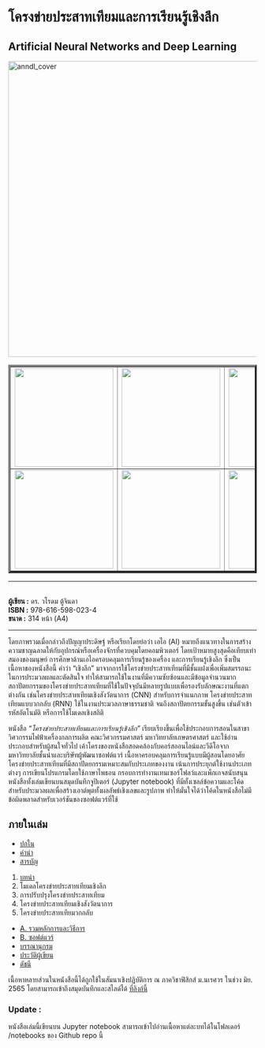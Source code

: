 # โครงข่ายประสาทเทียมและการเรียนรู้เชิงลึก
## Artificial Neural Networks and Deep Learning

<img src="https://drive.google.com/uc?id=1uP5lwRDgWqOpukETdaynRRDV2_0Odl__" width=600 alt="anndl_cover"/>

<table border="4">
<tr>
   <td><img src="https://drive.google.com/uc?id=1byCPZ5nbgnf3ACo3NSNdHkTIyv49DjoX" width=200></td>
   <td><img src="https://drive.google.com/uc?id=1nH7cTnhId5XGtkmf9pV2NZmWXH06MDnJ" width=200></td>
   <td><img src="https://drive.google.com/uc?id=12sKcvQKwQJCL19WD97oBvWlDiIQv4JV3" width=200></td>
</tr>
<tr>
   <td><img src="https://drive.google.com/uc?id=10TbOA0iq4GrRt4n7Vgl7gGuqqrzAIDFp" width=200></td>
   <td><img src="https://drive.google.com/uc?id=16uQGCxmq6ueNP8sua2Ppbe5JO6IfOkoa" width=200></td>
   <td><img src="https://drive.google.com/uc?id=1mQjMnd1h005Bm30hBYL0qORDB5DMqylk" width=200></td>
</tr>
</table>


<hr>
<br><b>ผู้เขียน :</b> ดร. วโรดม ตู้จินดา
<br><b>ISBN :</b> 978-616-598-023-4
<br><b>ขนาด :</b> 314 หน้า (A4)

<hr>
<p />
โดยภาพรวมเมื่อกล่าวถึงปัญญาประดิษฐ์ หรือเรียกโดยย่อว่า เอไอ (AI) หมายถึงแนวทางในการสร้างความชาญฉลาดให้กับอุปกรณ์หรือเครื่องจักรที่ควบคุมโดยคอมพิวเตอร์ โดยเป้าหมายสูงสุดคือเทียบเท่าสมองของมนุษย์ การศึกษาด้านเอไอครอบคลุมการเรียนรู้ของเครื่อง และการเรียนรู้เชิงลึก ซึ่งเป็นเนื้อหาของหนังสือนี้ คำว่า “เชิงลึก” มาจากการใช้โครงข่ายประสาทเทียมที่มีชั้นแฝงเพื่อเพิ่มสมรรถนะในการประมวลผลและตัดสินใจ ทำให้สามารถใช้ในงานที่มีความซับซ้อนและมีข้อมูลจำนวนมาก สถาปัตยกรรมของโครงข่ายประสาทเทียมที่ใช้ในปัจจุบันมีหลายรูปแบบเพื่อรองรับลักษณะงานที่แตกต่างกัน เช่นโครงข่ายประสาทเทียมเชิงสังวัตนาการ (CNN) สำหรับการจำแนกภาพ โครงข่ายประสาทเทียมแบบวกกลับ (RNN) ใช้ในงานประมวลภาษาธรรมชาติ จนถึงสถาปัตยกรรมขั้นสูงขึ้น เช่นตัวเข้ารหัสอัตโนมัติ หรือการใช้โมเดลเชิงสถิติ

หนังสือ <em>“โครงข่ายประสาทเทียมและการเรียนรู้เชิงลึก”</em> เรียบเรียงขึ้นเพื่อใช้ประกอบการสอนในสาขาวิศวกรรมไฟฟ้าเครื่องกลการผลิต คณะวิศวกรรมศาสตร์ มหาวิทยาลัยเกษตรศาสตร์ และใช้อ่านประกอบสำหรับผู้สนใจทั่วไป เค้าโครงของหนังสือสอดคล้องกับคอร์สออนไลน์และวีดีโอจากมหาวิทยาลัยชั้นนำและบริษัทผู้พัฒนาซอฟต์แวร์   เนื้อหาครอบคลุมการเรียนรู้แบบมีผู้สอนโดยอาศัยโครงข่ายประสาทเทียมที่มีสถาปัตยกรรมเหมาะสมกับประเภทของงาน เน้นการประยุกต์ใช้งานประเภทต่างๆ การเขียนโปรแกรมโดยใช้ภาษาไพธอน 
กรอบการทำงานเทนเซอร์โฟลว์และแพ็กเกจสนับสนุน หนังสือทั้งเล่มเขียนบนสมุดบันทึกจูปิเตอร์ (Jupyter notebook) ที่มีทั้งเซลล์ข้อความและโค้ดสำหรับประมวลผลเพื่อสร้างเอาต์พุตทั้งผลลัพธ์เชิงเลขและรูปภาพ ทำให้มั่นใจได้ว่าโค้ดในหนังสือไม่มีข้อผิดพลาดสำหรับเวอร์ชันของซอฟต์แวร์ที่ใช้ 

## ภายในเล่ม

<ul>
  <li /><a href="firstpages.pdf">ปกใน</a>
  <li /><a href="preface_jackyim.pdf">คำนำ</a>
  <li /><a href="toc.pdf">สารบัญ</a>
</ul>
<ol>
  <li /><a href="chapter1.pdf">บทนำ</a>
  <li />โมเดลโครงข่ายประสาทเทียมเชิงลึก
  <li />การปรับปรุงโครงข่ายประสาทเทียม
  <li />โครงข่ายประสาทเทียมเชิงสังวัตนาการ
  <li />โครงข่ายประสาทเทียมวกกลับ
</ol>
<ul>
  <li /><a href="appendixA.pdf">A. รวมหลักการและวิธีการ</a>
  <li /><a href="appendixB.pdf">B. ซอฟต์แวร์</a>
  <li /><a href="bibl.pdf">บรรณานุกรม</a>
  <li /><a href="author_dewninja.pdf">ประวัติผู้เขียน</a>
  <li /><a href="index.pdf">ดัชนี</a>
</ul>

เนื้อหาหลายส่วนในหนังสือนี้ได้ถูกใช้ในสัมนาเชิงปฏิบัติการ ณ ภาควิชาฟิสิกส์ ม.นเรศวร ในช่วง มิย. 2565 โดยสามารถเข้าถึงสมุดบันทึกและสไลด์ได้ <a href="https://github.com/dewdotninja/nuws22">ที่ลิงก์นี้</a>

### Update :

หนังสือเล่มนี้เขียนบน Jupyter notebook สามารถเข้าไปอ่านเนื้อหาแต่ละบทได้ในโฟลเดอร์​ /notebooks ของ Github repo นี้
  

